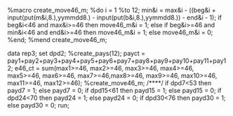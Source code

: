 %macro create_move46_m;
    %do i = 1 %to 12;
        min&i = max&i - ((beg&i + input(put(m&i,8.),yymmdd8.) - input(put(b&i,8.),yymmdd8.)) - end&i - 1);
        if beg&i<46 and max&i>=46 then move46_m&i = 1;
        else if beg&i>=46 and min&i<46 and end&i>=46 then move46_m&i = 1;
        else move46_m&i = 0;
    %end;
%mend create_move46_m;

data rep3;
    set dpd2;
    %create_pays(12);
    payct = pay1+pay2+pay3+pay4+pay5+pay6+pay7+pay8+pay9+pay10+pay11+pay12;
    e46_ct = sum(max1>=46, max2>=46, max3>=46, max4>=46, max5>=46, max6>=46, max7>=46,max8>=46, max9>=46, max10>=46, max11>=46, max12>=46);
    %create_move46_m;
    /****/
    if dpd7<53 then payd7 = 1; else payd7 = 0;
    if dpd15<61 then payd15 = 1; else payd15 = 0;
    if dpd24<70 then payd24 = 1; else payd24 = 0;
    if dpd30<76 then payd30 = 1; else payd30 = 0;
run;
